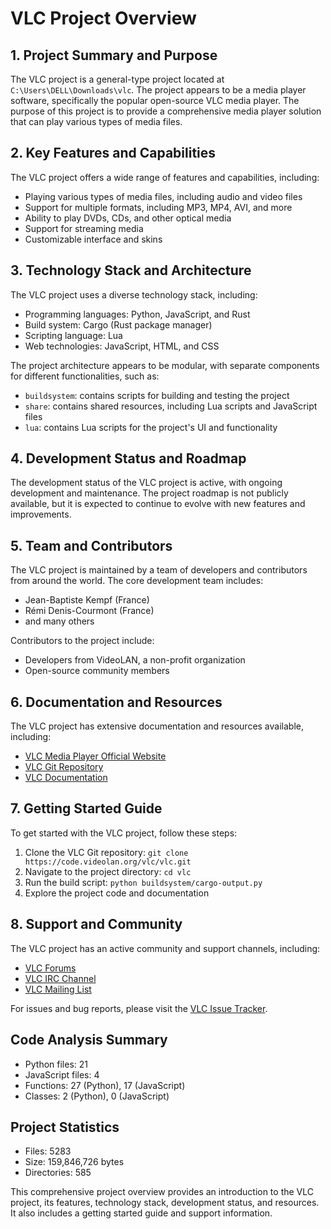 **VLC Project Overview**
==========================

## 1. Project Summary and Purpose
The VLC project is a general-type project located at `C:\Users\DELL\Downloads\vlc`. The project appears to be a media player software, specifically the popular open-source VLC media player. The purpose of this project is to provide a comprehensive media player solution that can play various types of media files.

## 2. Key Features and Capabilities
The VLC project offers a wide range of features and capabilities, including:

* Playing various types of media files, including audio and video files
* Support for multiple formats, including MP3, MP4, AVI, and more
* Ability to play DVDs, CDs, and other optical media
* Support for streaming media
* Customizable interface and skins

## 3. Technology Stack and Architecture
The VLC project uses a diverse technology stack, including:

* Programming languages: Python, JavaScript, and Rust
* Build system: Cargo (Rust package manager)
* Scripting language: Lua
* Web technologies: JavaScript, HTML, and CSS

The project architecture appears to be modular, with separate components for different functionalities, such as:

* `buildsystem`: contains scripts for building and testing the project
* `share`: contains shared resources, including Lua scripts and JavaScript files
* `lua`: contains Lua scripts for the project's UI and functionality

## 4. Development Status and Roadmap
The development status of the VLC project is active, with ongoing development and maintenance. The project roadmap is not publicly available, but it is expected to continue to evolve with new features and improvements.

## 5. Team and Contributors
The VLC project is maintained by a team of developers and contributors from around the world. The core development team includes:

* Jean-Baptiste Kempf (France)
* Rémi Denis-Courmont (France)
* and many others

Contributors to the project include:

* Developers from VideoLAN, a non-profit organization
* Open-source community members

## 6. Documentation and Resources
The VLC project has extensive documentation and resources available, including:

* [VLC Media Player Official Website](https://www.videolan.org/vlc/)
* [VLC Git Repository](https://code.videolan.org/vlc/vlc)
* [VLC Documentation](https://wiki.videolan.org/Documentation:Windows_Build)

## 7. Getting Started Guide
To get started with the VLC project, follow these steps:

1. Clone the VLC Git repository: `git clone https://code.videolan.org/vlc/vlc.git`
2. Navigate to the project directory: `cd vlc`
3. Run the build script: `python buildsystem/cargo-output.py`
4. Explore the project code and documentation

## 8. Support and Community
The VLC project has an active community and support channels, including:

* [VLC Forums](https://forum.videolan.org/)
* [VLC IRC Channel](irc://irc.freenode.net/videolan)
* [VLC Mailing List](https://mailman.videolan.org/listinfo/vlc-devel)

For issues and bug reports, please visit the [VLC Issue Tracker](https://code.videolan.org/vlc/vlc/-/issues).

**Code Analysis Summary**
---------------------------

* Python files: 21
* JavaScript files: 4
* Functions: 27 (Python), 17 (JavaScript)
* Classes: 2 (Python), 0 (JavaScript)

**Project Statistics**
----------------------

* Files: 5283
* Size: 159,846,726 bytes
* Directories: 585

This comprehensive project overview provides an introduction to the VLC project, its features, technology stack, development status, and resources. It also includes a getting started guide and support information.